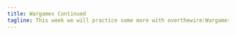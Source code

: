 ```yaml
---
title: Wargames Continued
tagline: This week we will practice some more with overthewire:Wargames.
---
```

